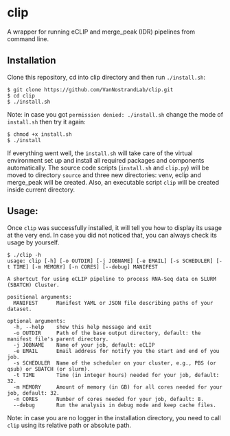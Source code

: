 # clip

A wrapper for running eCLIP and merge_peak (IDR) pipelines from command line. 

## Installation
Clone this repository, cd into clip directory and then run `./install.sh`:

```shell script
$ git clone https://github.com/VanNostrandLab/clip.git
$ cd clip
$ ./install.sh
```

Note: in case you got `permission denied: ./install.sh` change the mode of `install.sh` 
then try it again:

```shell script
$ chmod +x install.sh
$ ./install
```
If everything went well, the `install.sh` will take care of the virtual environment 
set up and install all required packages and components automatically. The source code 
scripts (`install.sh` and `clip.py`) will be moved to directory `source` and three new 
directories: venv, eclip and merge_peak will be created. Also, an executable 
script `clip` will be created inside current directory. 

## Usage:
Once `clip` was successfully installed, it will tell you how to display its 
usage at the very end. In case you did not noticed that, you can always check 
its usage by yourself.

```shell script
$ ./clip -h
usage: clip [-h] [-o OUTDIR] [-j JOBNAME] [-e EMAIL] [-s SCHEDULER] [-t TIME] [-m MEMORY] [-n CORES] [--debug] MANIFEST

A shortcut for using eCLIP pipeline to process RNA-Seq data on SLURM (SBATCH) Cluster.

positional arguments:
  MANIFEST      Manifest YAML or JSON file describing paths of your dataset.

optional arguments:
  -h, --help    show this help message and exit
  -o OUTDIR     Path of the base output directory, default: the manifest file's parent directory.
  -j JOBNAME    Name of your job, default: eCLIP
  -e EMAIL      Email address for notify you the start and end of you job.
  -s SCHEDULER  Name of the scheduler on your cluster, e.g., PBS (or qsub) or SBATCH (or slurm).
  -t TIME       Time (in integer hours) needed for your job, default: 32.
  -m MEMORY     Amount of memory (in GB) for all cores needed for your job, default: 32.
  -n CORES      Number of cores needed for your job, default: 8.
  --debug       Run the analysis in debug mode and keep cache files.
```

Note: in case you are no logger in the installation directory, you need to call `clip` using 
its relative path or absolute path.